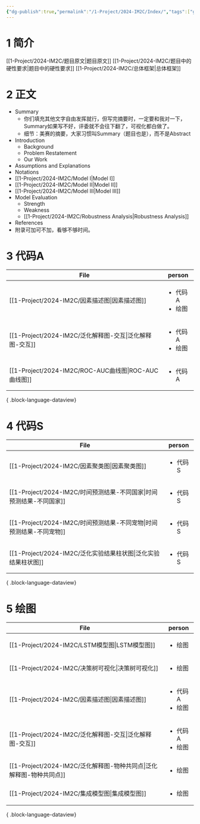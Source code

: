 ```yaml
---
{"dg-publish":true,"permalink":"/1-Project/2024-IM2C/Index/","tags":["gardenEntry"]}
---
```


# 1 简介
[[1-Project/2024-IM2C/题目原文\|题目原文]]
[[1-Project/2024-IM2C/题目中的硬性要求\|题目中的硬性要求]]
[[1-Project/2024-IM2C/总体框架\|总体框架]]
# 2 正文
- Summary
	- 你们填充其他文字自由发挥就行，但写完摘要时，一定要和我对一下，Summary如果写不好，评委就不会往下翻了，可视化都白做了。
	- 细节：美赛的摘要，大家习惯叫Summary（题目也是），而不是Abstract
- Introduction
	- Background
	- Problem Restatement
	- Our Work
- Assumptions and Explanations
- Notations
- [[1-Project/2024-IM2C/Model I\|Model I]]
- [[1-Project/2024-IM2C/Model II\|Model II]]
- [[1-Project/2024-IM2C/Model III\|Model III]]
- Model Evaluation
	- Strength
	- Weakness
	- [[1-Project/2024-IM2C/Robustness Analysis\|Robustness Analysis]]
- References
- 附录可加可不加，看够不够时间。
# 3 代码A
| File                                              | person                           |
| ------------------------------------------------- | -------------------------------- |
| [[1-Project/2024-IM2C/因素描述图\|因素描述图]]           | <ul><li>代码A</li><li>绘图</li></ul> |
| [[1-Project/2024-IM2C/泛化解释图-交互\|泛化解释图-交互]]     | <ul><li>代码A</li><li>绘图</li></ul> |
| [[1-Project/2024-IM2C/ROC-AUC曲线图\|ROC-AUC曲线图]] | <ul><li>代码A</li></ul>            |

{ .block-language-dataview}
# 4 代码S
| File                                                | person                |
| --------------------------------------------------- | --------------------- |
| [[1-Project/2024-IM2C/因素聚类图\|因素聚类图]]             | <ul><li>代码S</li></ul> |
| [[1-Project/2024-IM2C/时间预测结果-不同国家\|时间预测结果-不同国家]] | <ul><li>代码S</li></ul> |
| [[1-Project/2024-IM2C/时间预测结果-不同宠物\|时间预测结果-不同宠物]] | <ul><li>代码S</li></ul> |
| [[1-Project/2024-IM2C/泛化实验结果柱状图\|泛化实验结果柱状图]]     | <ul><li>代码S</li></ul> |

{ .block-language-dataview}
# 5 绘图
| File                                                | person                           |
| --------------------------------------------------- | -------------------------------- |
| [[1-Project/2024-IM2C/LSTM模型图\|LSTM模型图]]         | <ul><li>绘图</li></ul>             |
| [[1-Project/2024-IM2C/决策树可视化\|决策树可视化]]           | <ul><li>绘图</li></ul>             |
| [[1-Project/2024-IM2C/因素描述图\|因素描述图]]             | <ul><li>代码A</li><li>绘图</li></ul> |
| [[1-Project/2024-IM2C/泛化解释图-交互\|泛化解释图-交互]]       | <ul><li>代码A</li><li>绘图</li></ul> |
| [[1-Project/2024-IM2C/泛化解释图-物种共同点\|泛化解释图-物种共同点]] | <ul><li>绘图</li></ul>             |
| [[1-Project/2024-IM2C/集成模型图\|集成模型图]]             | <ul><li>绘图</li></ul>             |

{ .block-language-dataview}
